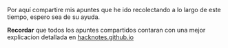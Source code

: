 Por aquí compartire mis apuntes que he ido recolectando a lo largo de este tiempo, espero sea de su ayuda.

**Recordar** que todos los apuntes compartidos contaran con una mejor explicacion detallada en [hacknotes.github.io](https://hacknotes.github.io/)
